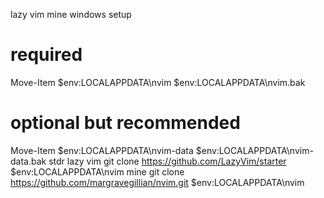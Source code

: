lazy vim mine
windows setup 
# required
Move-Item $env:LOCALAPPDATA\nvim $env:LOCALAPPDATA\nvim.bak

# optional but recommended
Move-Item $env:LOCALAPPDATA\nvim-data $env:LOCALAPPDATA\nvim-data.bak
stdr lazy vim
git clone https://github.com/LazyVim/starter $env:LOCALAPPDATA\nvim
mine
git clone https://github.com/margravegillian/nvim.git $env:LOCALAPPDATA\nvim